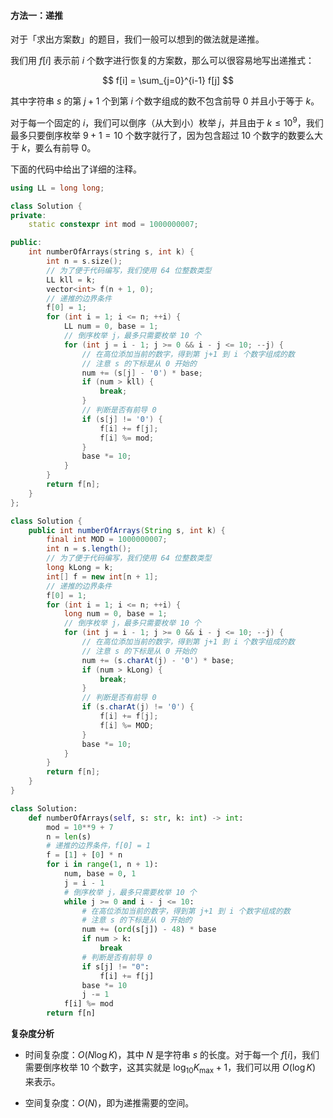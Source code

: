 #### 方法一：递推

对于「求出方案数」的题目，我们一般可以想到的做法就是递推。

我们用 $f[i]$ 表示前 $i$ 个数字进行恢复的方案数，那么可以很容易地写出递推式：

$$
f[i] = \sum_{j=0}^{i-1} f[j]
$$

其中字符串 $s$ 的第 $j+1$ 个到第 $i$ 个数字组成的数不包含前导 $0$ 并且小于等于 $k$。

对于每一个固定的 $i$，我们可以倒序（从大到小）枚举 $j$，并且由于 $k \leq 10^9$，我们最多只要倒序枚举 $9+1=10$ 个数字就行了，因为包含超过 $10$ 个数字的数要么大于 $k$，要么有前导 $0$。

下面的代码中给出了详细的注释。

```C++ [sol1-C++]
using LL = long long;

class Solution {
private:
    static constexpr int mod = 1000000007;

public:
    int numberOfArrays(string s, int k) {
        int n = s.size();
        // 为了便于代码编写，我们使用 64 位整数类型
        LL kll = k;
        vector<int> f(n + 1, 0);
        // 递推的边界条件
        f[0] = 1;
        for (int i = 1; i <= n; ++i) {
            LL num = 0, base = 1;
            // 倒序枚举 j，最多只需要枚举 10 个
            for (int j = i - 1; j >= 0 && i - j <= 10; --j) {
                // 在高位添加当前的数字，得到第 j+1 到 i 个数字组成的数
                // 注意 s 的下标是从 0 开始的
                num += (s[j] - '0') * base;
                if (num > kll) {
                    break;
                }
                // 判断是否有前导 0
                if (s[j] != '0') {
                    f[i] += f[j];
                    f[i] %= mod;
                }
                base *= 10;
            }
        }
        return f[n];
    }
};
```

```Java [sol1-Java]
class Solution {
    public int numberOfArrays(String s, int k) {
        final int MOD = 1000000007;
        int n = s.length();
        // 为了便于代码编写，我们使用 64 位整数类型
        long kLong = k;
        int[] f = new int[n + 1];
        // 递推的边界条件
        f[0] = 1;
        for (int i = 1; i <= n; ++i) {
            long num = 0, base = 1;
            // 倒序枚举 j，最多只需要枚举 10 个
            for (int j = i - 1; j >= 0 && i - j <= 10; --j) {
                // 在高位添加当前的数字，得到第 j+1 到 i 个数字组成的数
                // 注意 s 的下标是从 0 开始的
                num += (s.charAt(j) - '0') * base;
                if (num > kLong) {
                    break;
                }
                // 判断是否有前导 0
                if (s.charAt(j) != '0') {
                    f[i] += f[j];
                    f[i] %= MOD;
                }
                base *= 10;
            }
        }
        return f[n];
    }
}
```

```Python [sol1-Python3]
class Solution:
    def numberOfArrays(self, s: str, k: int) -> int:
        mod = 10**9 + 7
        n = len(s)
        # 递推的边界条件，f[0] = 1
        f = [1] + [0] * n
        for i in range(1, n + 1):
            num, base = 0, 1
            j = i - 1
            # 倒序枚举 j，最多只需要枚举 10 个
            while j >= 0 and i - j <= 10:
                # 在高位添加当前的数字，得到第 j+1 到 i 个数字组成的数
                # 注意 s 的下标是从 0 开始的
                num += (ord(s[j]) - 48) * base
                if num > k:
                    break
                # 判断是否有前导 0
                if s[j] != "0":
                    f[i] += f[j]
                base *= 10
                j -= 1
            f[i] %= mod
        return f[n]
```

**复杂度分析**

- 时间复杂度：$O(N \log K)$，其中 $N$ 是字符串 $s$ 的长度。对于每一个 $f[i]$，我们需要倒序枚举 $10$ 个数字，这其实就是 $\log_{10} K_{\max} + 1$，我们可以用 $O(\log K)$ 来表示。

- 空间复杂度：$O(N)$，即为递推需要的空间。